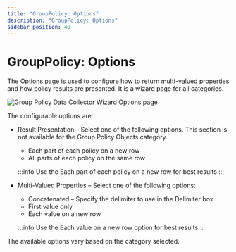 ```yaml
---
title: "GroupPolicy: Options"
description: "GroupPolicy: Options"
sidebar_position: 40
---
```


# GroupPolicy: Options

The Options page is used to configure how to return multi-valued properties and how policy results
are presented. It is a wizard page for all categories.

![Group Policy Data Collector Wizard Options page](/img/product_docs/accessanalyzer/11.6/admin/datacollector/grouppolicy/options.webp)

The configurable options are:

- Result Presentation – Select one of the following options. This section is not available for the
  Group Policy Objects category.

    - Each part of each policy on a new row
    - All parts of each policy on the same row

    :::info
    Use the Each part of each policy on a new row for best results
    :::


- Multi-Valued Properties – Select one of the following options:

    - Concatenated – Specify the delimiter to use in the Delimiter box
    - First value only
    - Each value on a new row

    :::info
    Use the Each value on a new row option for best results.
    :::


The available options vary based on the category selected.
